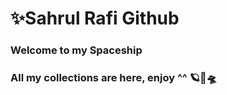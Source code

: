 # ✨Sahrul Rafi Github
### Welcome to my Spaceship
### All my collections are here, enjoy ^^ 🪐🚀🛸


<!---
Rulcifer/Rulcifer is a ✨ special ✨ repository because its `README.md` (this file) appears on your GitHub profile.
You can click the Preview link to take a look at your changes.
--->
